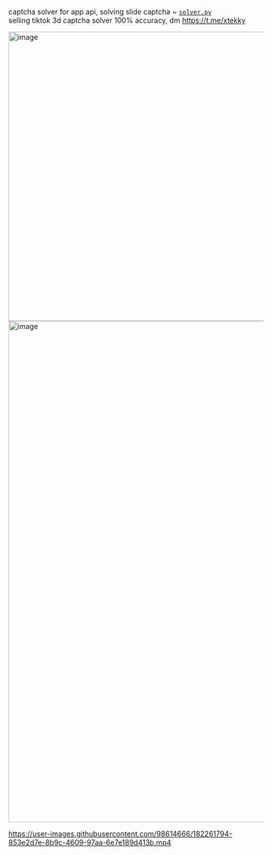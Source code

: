 captcha solver for app api, solving slide captcha ~ [`solver.py`](./solver.py)    
selling tiktok 3d captcha solver 100% accuracy, dm https://t.me/xtekky

<img width="570" alt="image" src="https://github.com/xtekky/TikTok-Captcha-Solver/assets/98614666/1f9988f0-4ea1-492e-bb98-18dc388c8655">
<img width="988" alt="image" src="https://github.com/xtekky/TikTok-Captcha-Solver/assets/98614666/4707ce07-8cc5-486d-b6fd-05340e810636">

https://user-images.githubusercontent.com/98614666/182261794-853e2d7e-8b9c-4609-97aa-6e7e189d413b.mp4

